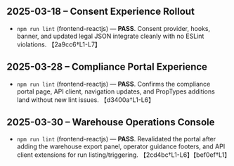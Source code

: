 ## 2025-03-18 – Consent Experience Rollout
- `npm run lint` (frontend-reactjs) — **PASS**. Consent provider, hooks, banner, and updated legal JSON integrate cleanly with no ESLint violations. 【2a9cc6†L1-L7】

## 2025-03-28 – Compliance Portal Experience
- `npm run lint` (frontend-reactjs) — **PASS**. Confirms the compliance portal page, API client, navigation updates, and PropTypes additions land without new lint issues. 【d3400a†L1-L6】

## 2025-03-30 – Warehouse Operations Console
- `npm run lint` (frontend-reactjs) — **PASS**. Revalidated the portal after adding the warehouse export panel, operator guidance footers, and API client extensions for run listing/triggering. 【2cd4bc†L1-L6】【bef0ef†L1】
